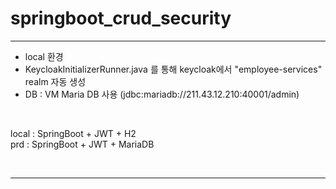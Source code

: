 # springboot_crud_security

***

- local 환경
- KeycloakInitializerRunner.java 를 통해 keycloak에서 "employee-services" realm 자동 생성
- DB : VM Maria DB 사용 (jdbc:mariadb://211.43.12.210:40001/admin)

<br/>

local : SpringBoot + JWT + H2  
prd : SpringBoot + JWT + MariaDB

<br/>

***
